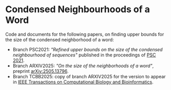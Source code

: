# Condensed Neighbourhoods of a Word

Code and documents for the following papers, on finding upper bounds for the size of the condensed neighborhood of a word:
- Branch PSC2021: *"Refined upper bounds on the size of the condensed neighbourhood of sequences"* published in the proceedings of <a href="http://www.stringology.org/event/">PSC 2021</a>.
- Branch ARXIV2025: *"On the size of the neighborhoods of a word"*, preprint <a href="https://arxiv.org/abs/2505.13796">arXiv:2505.13796<a/>.
- Branch TCBB2025: copy of branch ARXIV2025 for the version to appear in <a href="https://ieeexplore.ieee.org/xpl/RecentIssue.jsp?punumber=10723156">IEEE Transactions on Computational Biology and Bioinformatics</a>.
